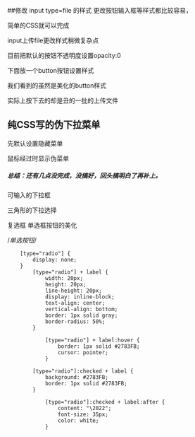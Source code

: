##修改 input type=file 的样式
更改按钮输入框等样式都比较容易，

简单的CSS就可以完成

input上传file更改样式稍微复杂点

目前把默认的按钮不透明度设置opacity:0

下面放一个button按钮设置样式

我们看到的虽然是美化的button样式

实际上按下去的却是丑的一批的上传文件

## 纯CSS写的伪下拉菜单

先默认设置隐藏菜单

鼠标经过时显示伪菜单

##### 总结：还有几点没完成，没搞好，回头搞明白了再补上。

可输入的下拉框

三角形的下拉选择

复选框 单选框按钮的美化

 /*单选按钮*/

        [type="radio"] {
            display: none;
        }
            [type="radio"] + label {
                width: 20px;
                height: 20px;
                line-height: 20px;
                display: inline-block;
                text-align: center;
                vertical-align: bottom;
                border: 1px solid gray;
                border-radius: 50%;
            }

                [type="radio"] + label:hover {
                    border: 1px solid #2783FB;
                    cursor: pointer;
                }

            [type="radio"]:checked + label {
                background: #2783FB;
                border: 1px solid #2783FB;
            }

                [type="radio"]:checked + label:after {
                    content: "\2022";
                    font-size: 35px;
                    color: white;
                }
